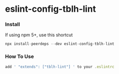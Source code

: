 <!--
 * @Author: liqingqing
 * @Date: 2021-05-23 19:46:03
 * @LastEditTime: 2021-05-28 18:21:24
 * @LastEditors: liqingqing
 * @Description: In User Settings Edit
 * @FilePath: /eslint-config-tblh-lint/README.md
-->
# eslint-config-tblh-lint

### Install
If using npm 5+, use this shortcut
```js
npx install-peerdeps --dev eslint-config-tblh-lint
```
### How To Use
```js
add ' "extends": ["tblh-lint"] ' to your .eslintrc
```
